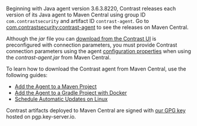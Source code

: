 <!--
title: "Download the Java Agent from Maven Central"
description: "Downloading the Java agent from Maven Central"
tags: "installation Java agent download maven"
-->

Beginning with Java agent version 3.6.3.8220, Contrast releases each version of its Java agent to Maven Central using group ID `com.contrastsecurity` and artifact ID `contrast-agent`. Go to [com.contrastsecurity:contrast-agent](https://search.maven.org/search?q=g:com.contrastsecurity%20AND%20a:contrast-agent&core=gav) to see the releases on Maven Central.

Although the *jar* file you can [download from the Contrast UI](installation-javastandard.html#contrast-ui) is preconfigured with connection parameters, you must provide Contrast connection parameters using the agent [configuration properties](installation-javaconfig.html) when using the *contrast-agent.jar* from Maven Central.

To learn how to download the Contrast agent from Maven Central, use the following guides:

* [Add the Agent to a Maven Project](installation-javaguides.html#maven)
* [Add the Agent to a Gradle Project with Docker](installation-javaguides.html#gradle)
* [Schedule Automatic Updates on Linux](installation-javaguides.html#cron)

Contrast artifacts deployed to Maven Central are signed with [our GPG key](assets/attachments/contrast-public-gpg.asc) hosted on pgp.key-server.io.
